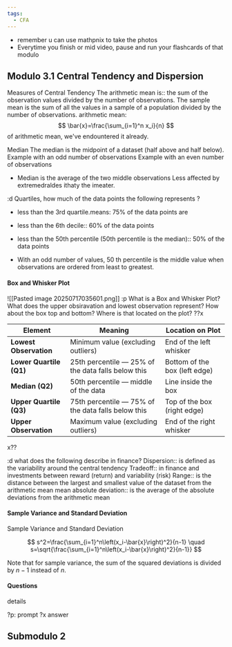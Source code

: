 ```yaml
---
tags:
  - CFA
---
```

- remember u can use mathpnix to take the photos
- Everytime you finish or mid video, pause and run your flashcards of that modulo

## Modulo 3.1 Central Tendency and Dispersion

Measures of Central Tendency
The arithmetic mean is:: the sum of the observation values divided by the number of observations.
The sample mean is the sum of all the values in a sample of a population divided by the number of observations.
arithmetic mean: 
$$
\bar{x}=\frac{\sum_{i=1}^n x_i}{n}
$$
of arithmetic mean, we've endountered it already.


Median
The median is the midpoint of a dataset (half above and half below).
Example with an odd number of observations
Example with an even number of observations
- Median is the average of the two middle observations
Less affected by extremedraldes ithaty the imeater.


:d Quartiles, how much of the data points the following represents ?
- less than the 3rd quartile.means: $75 \%$ of the data points are 
- less than the 6th decile:: $60 \%$ of the data points
- less than the 50th percentile (50th percentile is the median):: 50% of the data points

- With an odd number of values, 50 th percentile is the middle value when observations are ordered from least to greatest.

#### Box and Whisker Plot

![[Pasted image 20250717035601.png]]
:p What is a Box and Whisker Plot? What does the upper obsiravation and lowest observation represent? How about the box top and bottom? Where is that located on the plot?
??x

|Element|Meaning|Location on Plot|
|---|---|---|
|**Lowest Observation**|Minimum value (excluding outliers)|End of the left whisker|
|**Lower Quartile (Q1)**|25th percentile — 25% of the data falls below this|Bottom of the box (left edge)|
|**Median (Q2)**|50th percentile — middle of the data|Line inside the box|
|**Upper Quartile (Q3)**|75th percentile — 75% of the data falls below this|Top of the box (right edge)|
|**Upper Observation**|Maximum value (excluding outliers)|End of the right whisker|

x??

:d what does the following describe in finance?
Dispersion:: is defined as the variability around the central tendency
Tradeoff:: in finance and investments between reward (return) and variability (risk)
Range:: is the distance between the largest and smallest value of the dataset from the arithmetic mean
mean absolute deviation:: is the average of the absolute deviations from the arithmetic mean



#### Sample Variance and Standard Deviation

Sample Variance and Standard Deviation

$$
s^2=\frac{\sum_{i=1}^n\left(x_i-\bar{x}\right)^2}{n-1} \quad s=\sqrt{\frac{\sum_{i=1}^n\left(x_i-\bar{x}\right)^2}{n-1}}
$$


Note that for sample variance, the sum of the squared deviations is divided by $n-1$ instead of $n$.




#### Questions

details

?p: prompt
?x
answer
##  Submodulo 2



